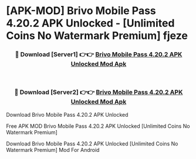 # [APK-MOD] Brivo Mobile Pass 4.20.2 APK Unlocked - [Unlimited Coins No Watermark Premium] fjeze



<div align="center">
<h3>🔴 Download [Server1] 👉👉 <a href="https://momento.my/?title=Brivo_Mobile_Pass_4.20.2_APK_Unlocked">Brivo Mobile Pass 4.20.2 APK Unlocked Mod Apk</a></h3><br>

<h3>🔴 Download [Server2] 👉👉 <a href="https://momento.my/?title=Brivo_Mobile_Pass_4.20.2_APK_Unlocked">Brivo Mobile Pass 4.20.2 APK Unlocked Mod Apk</a></h3>
</div>



Download Brivo Mobile Pass 4.20.2 APK Unlocked 

Free APK MOD Brivo Mobile Pass 4.20.2 APK Unlocked [Unlimited Coins No Watermark Premium]

Download Brivo Mobile Pass 4.20.2 APK Unlocked [Unlimited Coins No Watermark Premium] Mod For Android
